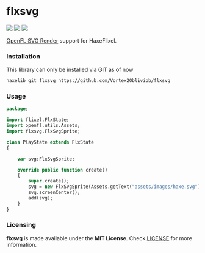# flxsvg

![](https://img.shields.io/github/repo-size/Vortex2Oblivion/svg) ![](https://badgen.net/github/open-issues/Vortex2Oblivion/svg) ![](https://badgen.net/badge/license/MIT/green)

[OpenFL SVG Render](https://github.com/openfl/svg/) support for HaxeFlixel.

### Installation


This library can only be installed via GIT as of now
```bash
haxelib git flxsvg https://github.com/Vortex2Obliviob/flxsvg
```

### Usage

```haxe
package;

import flixel.FlxState;
import openfl.utils.Assets;
import flxsvg.FlxSvgSprite;

class PlayState extends FlxState
{

	var svg:FlxSvgSprite;

	override public function create()
	{
		super.create();
		svg = new FlxSvgSprite(Assets.getText("assets/images/haxe.svg"));
		svg.screenCenter();
		add(svg);
	}
}
```

### Licensing

**flxsvg** is made available under the **MIT License**. Check [LICENSE](./LICENSE) for more information.
